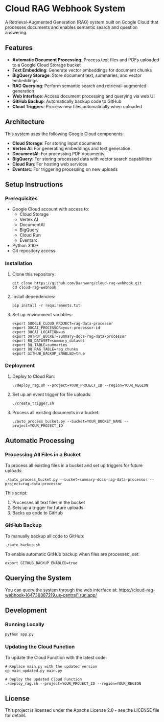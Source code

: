 # Cloud RAG Webhook System

A Retrieval-Augmented Generation (RAG) system built on Google Cloud that processes documents and enables semantic search and question answering.

## Features

- **Automatic Document Processing**: Process text files and PDFs uploaded to a Google Cloud Storage bucket
- **Text Embedding**: Generate vector embeddings for document chunks
- **BigQuery Storage**: Store document text, summaries, and vector embeddings
- **RAG Querying**: Perform semantic search and retrieval-augmented generation
- **Web Interface**: Access document processing and querying via web UI
- **GitHub Backup**: Automatically backup code to GitHub
- **Cloud Triggers**: Process new files automatically when uploaded

## Architecture

This system uses the following Google Cloud components:

- **Cloud Storage**: For storing input documents
- **Vertex AI**: For generating embeddings and text generation
- **DocumentAI**: For processing PDF documents
- **BigQuery**: For storing processed data with vector search capabilities
- **Cloud Run**: For hosting web services
- **Eventarc**: For triggering processing on new uploads

## Setup Instructions

### Prerequisites

- Google Cloud account with access to:
  - Cloud Storage
  - Vertex AI
  - DocumentAI
  - BigQuery
  - Cloud Run
  - Eventarc
- Python 3.10+
- Git repository access

### Installation

1. Clone this repository:
   ```
   git clone https://github.com/Daanworg/cloud-rag-webhook.git
   cd cloud-rag-webhook
   ```

2. Install dependencies:
   ```
   pip install -r requirements.txt
   ```

3. Set up environment variables:
   ```
   export GOOGLE_CLOUD_PROJECT=rag-data-processor
   export DOCAI_PROCESSOR=your-processor-id
   export DOCAI_LOCATION=us
   export OUTPUT_BUCKET=summary-docs-rag-data-processor
   export BQ_DATASET=summary_dataset
   export BQ_TABLE=summaries
   export BQ_RAG_TABLE=rag_chunks
   export GITHUB_BACKUP_ENABLED=true
   ```

### Deployment

1. Deploy to Cloud Run:
   ```
   ./deploy_rag.sh --project=YOUR_PROJECT_ID --region=YOUR_REGION
   ```

2. Set up an event trigger for file uploads:
   ```
   ./create_trigger.sh
   ```

3. Process all existing documents in a bucket:
   ```
   ./auto_process_bucket.py --bucket=YOUR_BUCKET_NAME --project=YOUR_PROJECT_ID
   ```

## Automatic Processing

### Processing All Files in a Bucket

To process all existing files in a bucket and set up triggers for future uploads:

```
./auto_process_bucket.py --bucket=summary-docs-rag-data-processor --project=rag-data-processor
```

This script:
1. Processes all text files in the bucket
2. Sets up a trigger for future uploads
3. Backs up code to GitHub

### GitHub Backup

To manually backup all code to GitHub:

```
./auto_backup.sh
```

To enable automatic GitHub backup when files are processed, set:

```
export GITHUB_BACKUP_ENABLED=true
```

## Querying the System

You can query the system through the web interface at:
https://cloud-rag-webhook-164738887219.us-central1.run.app/

## Development

### Running Locally

```
python app.py
```

### Updating the Cloud Function

To update the Cloud Function with the latest code:

```
# Replace main.py with the updated version
cp main_updated.py main.py

# Deploy the updated Cloud Function
./deploy_rag.sh --project=YOUR_PROJECT_ID --region=YOUR_REGION
```

## License

This project is licensed under the Apache License 2.0 - see the LICENSE file for details.
